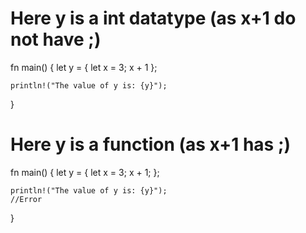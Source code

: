 # Here y is a int datatype (as x+1 do not have ;)

fn main() {
    let y = {
        let x = 3;
        x + 1
    };

    println!("The value of y is: {y}");
}

# Here y is a function (as x+1 has ;)

fn main() {
    let y = {
        let x = 3;
        x + 1;
    };

    println!("The value of y is: {y}");
    //Error
}